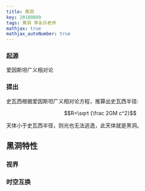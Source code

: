 ```yaml
---
title: 黑洞
key: 20180809
tags: 黑洞 李永乐老师
mathjax: true
mathjax_autoNumber: true
---
```


### 起源
爱因斯坦广义相对论

### 提出
史瓦西根据爱因斯坦广义相对论方程，推算出史瓦西半径:

$$R=\sqrt {\frac 2GM c^2}$$

天体小于史瓦西半径，则光也无法逃逸，此天体就是黑洞。

## 黑洞特性
### 视界
### 时空互换